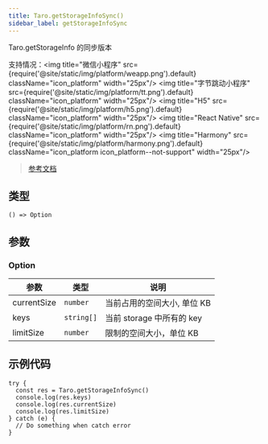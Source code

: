 ```yaml
---
title: Taro.getStorageInfoSync()
sidebar_label: getStorageInfoSync
---
```


Taro.getStorageInfo 的同步版本

支持情况：<img title="微信小程序" src={require('@site/static/img/platform/weapp.png').default} className="icon_platform" width="25px"/> <img title="字节跳动小程序" src={require('@site/static/img/platform/tt.png').default} className="icon_platform" width="25px"/> <img title="H5" src={require('@site/static/img/platform/h5.png').default} className="icon_platform" width="25px"/> <img title="React Native" src={require('@site/static/img/platform/rn.png').default} className="icon_platform" width="25px"/> <img title="Harmony" src={require('@site/static/img/platform/harmony.png').default} className="icon_platform icon_platform--not-support" width="25px"/>

> [参考文档](https://developers.weixin.qq.com/miniprogram/dev/api/storage/wx.getStorageInfoSync.html)

## 类型

```tsx
() => Option
```

## 参数

### Option

| 参数 | 类型 | 说明 |
| --- | --- | --- |
| currentSize | `number` | 当前占用的空间大小, 单位 KB |
| keys | `string[]` | 当前 storage 中所有的 key |
| limitSize | `number` | 限制的空间大小，单位 KB |

## 示例代码

```tsx
try {
  const res = Taro.getStorageInfoSync()
  console.log(res.keys)
  console.log(res.currentSize)
  console.log(res.limitSize)
} catch (e) {
  // Do something when catch error
}
```
